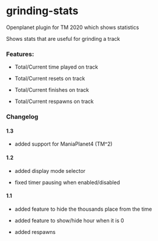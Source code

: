 # grinding-stats
Openplanet plugin for TM 2020 which shows statistics


Shows stats that are useful for grinding a track

### Features:
- Total/Current time played on track

- Total/Current resets on track

- Total/Current finishes on track

- Total/Current respawns on track


### Changelog

#### 1.3
- added support for ManiaPlanet4 (TM^2)


#### 1.2
- added display mode selector

- fixed timer pausing when enabled/disabled

#### 1.1
- added feature to hide the thousands place from the time

- added feature to show/hide hour when it is 0

- added respawns

